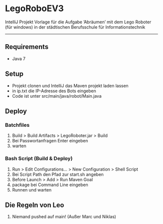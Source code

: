 # LegoRoboEV3
IntelliJ Projekt Vorlage für die Aufgabe ’Abräumen’ mit dem Lego Roboter (für windows) in der städtischen Berufsschule für Informationstechnik
- - -

## Requirements
- Java 7

## Setup
- Projekt clonen und IntelliJ das Maven projekt laden lassen
- in ip.txt die IP-Adresse des Bots eingeben
- Code ist unter src/main/java/robot/Main.java

## Deploy

### Batchfiles
1. Build > Build Artifacts > LegoRoboter.jar > Build
2. Bei Passwortanfragen Enter eingeben
3. warten

### Bash Script (Build & Deploy)
1. Run > Edit Configurations... > New Configuration > Shell Script
2. Bei Script Path den Pfad zur start.sh angeben
3. Before Launch > Add > Run Maven Goal
4. package bei Command Line eingeben
5. Runnen und warten


## Die Regeln von Leo
1. Niemand pushed auf main! (Außer Marc und Niklas)
